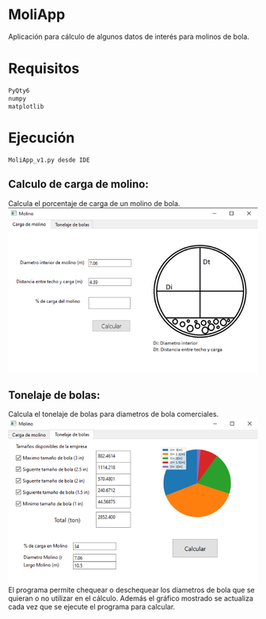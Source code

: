 # MoliApp
Aplicación para cálculo de algunos datos de interés para molinos de bola.
# Requisitos
```
PyQty6
numpy
matplotlib
```
# Ejecución
```
MoliApp_v1.py desde IDE
```

## Calculo de carga de molino: 
Calcula el porcentaje de carga de un molino de bola.
![alt text](Tab_1.png "Imagen de aplicación 1")


## Tonelaje de bolas:
Calcula el tonelaje de bolas para diametros de bola comerciales.
![alt text](Tab_2.png "Imagen de aplicación 2")
El programa permite chequear o deschequear los diametros de bola que se quieran o no utilizar en el cálculo. Además el gráfico mostrado se actualiza cada vez que se ejecute el programa para calcular.